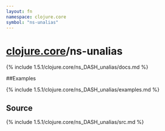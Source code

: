 ```yaml
---
layout: fn
namespace: clojure.core
symbol: "ns-unalias"
---
```


# [clojure.core](../)/ns-unalias

{% include 1.5.1/clojure.core/ns_DASH_unalias/docs.md %}

##Examples

{% include 1.5.1/clojure.core/ns_DASH_unalias/examples.md %}
## Source
{% include 1.5.1/clojure.core/ns_DASH_unalias/src.md %}

